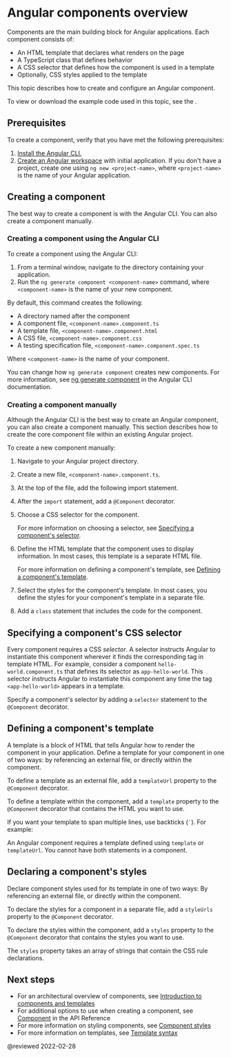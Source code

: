 # Angular components overview

Components are the main building block for Angular applications.
Each component consists of:

*   An HTML template that declares what renders on the page
*   A TypeScript class that defines behavior
*   A CSS selector that defines how the component is used in a template
*   Optionally, CSS styles applied to the template

This topic describes how to create and configure an Angular component.

<div class="alert is-helpful">

To view or download the example code used in this topic, see the <live-example></live-example>.

</div>

## Prerequisites

To create a component, verify that you have met the following prerequisites:

1.  [Install the Angular CLI.](guide/setup-local#install-the-angular-cli)
1.  [Create an Angular workspace](guide/setup-local#create-a-workspace-and-initial-application) with initial application.
    If you don't have a project, create one using `ng new <project-name>`, where `<project-name>` is the name of your Angular application.

## Creating a component

The best way to create a component is with the Angular CLI.
You can also create a component manually.

### Creating a component using the Angular CLI

To create a component using the Angular CLI:

1.  From a terminal window, navigate to the directory containing your application.
1.  Run the `ng generate component <component-name>` command, where `<component-name>` is the name of your new component.

By default, this command creates the following:

*   A directory named after the component
*   A component file, `<component-name>.component.ts`
*   A template file, `<component-name>.component.html`
*   A CSS file, `<component-name>.component.css`
*   A testing specification file, `<component-name>.component.spec.ts`

Where `<component-name>` is the name of your component.

<div class="alert is-helpful">

You can change how `ng generate component` creates new components.
For more information, see [ng generate component](cli/generate#component-command) in the Angular CLI documentation.

</div>

### Creating a component manually

Although the Angular CLI is the best way to create an Angular component, you can also create a component manually.
This section describes how to create the core component file within an existing Angular project.

To create a new component manually:

1.  Navigate to your Angular project directory.
1.  Create a new file, `<component-name>.component.ts`.
1.  At the top of the file, add the following import statement.

    <code-example path="component-overview/src/app/component-overview/component-overview.component.ts" region="import"></code-example>

1.  After the `import` statement, add a `@Component` decorator.

    <code-example path="component-overview/src/app/component-overview/component-overview.component.ts" region="decorator-skeleton"></code-example>

1.  Choose a CSS selector for the component.

    <code-example path="component-overview/src/app/component-overview/component-overview.component.ts" region="selector"></code-example>

    For more information on choosing a selector, see [Specifying a component's selector](#specifying-a-components-css-selector).

1.  Define the HTML template that the component uses to display information.
    In most cases, this template is a separate HTML file.

    <code-example path="component-overview/src/app/component-overview/component-overview.component.ts" region="templateUrl"></code-example>

    For more information on defining a component's template, see [Defining a component's template](#defining-a-components-template).

1.  Select the styles for the component's template.
    In most cases, you define the styles for your component's template in a separate file.

    <code-example path="component-overview/src/app/component-overview/component-overview.component.ts" region="decorator"></code-example>

1.  Add a `class` statement that includes the code for the component.

    <code-example path="component-overview/src/app/component-overview/component-overview.component.ts" region="class"></code-example>

## Specifying a component's CSS selector

Every component requires a CSS *selector*. A selector instructs Angular to instantiate this component wherever it finds the corresponding tag in template HTML.
For example, consider a component `hello-world.component.ts` that defines its selector as `app-hello-world`.
This selector instructs Angular to instantiate this component any time the tag `<app-hello-world>` appears in a template.

Specify a component's selector by adding a `selector` statement to the `@Component` decorator.

<code-example path="component-overview/src/app/component-overview/component-overview.component.ts" region="selector"></code-example>

## Defining a component's template

A template is a block of HTML that tells Angular how to render the component in your application.
Define a template for your component in one of two ways: by referencing an external file, or directly within the component.

To define a template as an external file, add a `templateUrl` property to the `@Component` decorator.

<code-example path="component-overview/src/app/component-overview/component-overview.component.ts" region="templateUrl"></code-example>

To define a template within the component, add a `template` property to the `@Component` decorator that contains the HTML you want to use.

<code-example path="component-overview/src/app/component-overview/component-overview.component.1.ts" region="template"></code-example>

If you want your template to span multiple lines, use backticks \(<code>&grave;</code>\).
For example:

<code-example path="component-overview/src/app/component-overview/component-overview.component.2.ts" region="templatebacktick"></code-example>

<div class="alert is-helpful">

An Angular component requires a template defined using `template` or `templateUrl`.
You cannot have both statements in a component.

</div>

## Declaring a component's styles

Declare component styles used for its template in one of two ways:
By referencing an external file, or directly within the component.

To declare the styles for a component in a separate file, add a `styleUrls` property to the `@Component` decorator.

<code-example path="component-overview/src/app/component-overview/component-overview.component.ts" region="decorator"></code-example>

To declare the styles within the component, add a `styles` property to the `@Component` decorator that contains the styles you want to use.

<code-example path="component-overview/src/app/component-overview/component-overview.component.3.ts" region="styles"></code-example>

The `styles` property takes an array of strings that contain the CSS rule declarations.

## Next steps

*   For an architectural overview of components, see [Introduction to components and templates](guide/architecture-components)
*   For additional options to use when creating a component, see [Component](api/core/Component) in the API Reference
*   For more information on styling components, see [Component styles](guide/component-styles)
*   For more information on templates, see [Template syntax](guide/template-syntax)

<!-- links -->

<!-- external links -->

<!-- end links -->

@reviewed 2022-02-28
